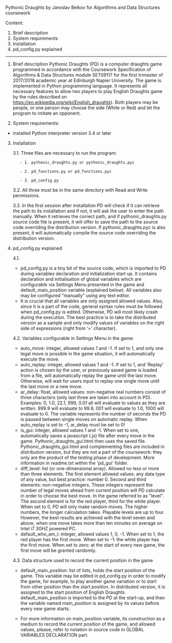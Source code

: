 Pythonic Draughts
by Jaroslav Belkov
for Algorithms and Data Structures coursework

Content:
1. Brief description
2. System requirements
3. Installation 
4. pd_config.py explained
--------------------------------------------------------

1. Brief description
  Pythonic Draughts (PD) is a computer draughts game programmed in accordance with the Coursework Specification of Algorithms & Data Structures module SET09117 for the first trimester of 2017/2018 academic year at Edinburgh Napier University. The game is implemented in Python programming language. It represents all necessary features to allow two players to play English Draughts game by the rules described on  https://en.wikipedia.org/wiki/English_draughts). Both players may be people, or one person may choose the side (White or Red) and let the program to imitate an opponent.
  
 2. System requirements:
   - installed Python interpreter version 3.4 or later 
 
 3. Installation
 
     3.1. Three files are necessary to run the program:
     
           - 1. pythonic_draughts.py or pythonic_draughts.pyc
           
           - 2. pd_functions.py or pd_functions.pyc
           
           - 3. pd_config.py
        
     3.2. All three must be in the same directory with Read and Write permissions.
   
     3.3. In the first session after installation PD will check if it can retrieve the path to its installation and if not, it will ask the user to enter the path manually. When it retrieves the correct path, and if pythonic_draughts.py source code file is present, it will offer to save the path to the source code overriding the distribution version. If pythonic_draughts.pyc is also present, it will automatically compile the source code overriding the distribution version.
   
 4. pd_config.py explained
 
    4.1.
    - pd_config.py is a tiny bit of the source code, which is imported to PD during variables declaration and initialization start up. It contains declaration and initialisation of global variables which are configurable via Settings Menu presented in the game and default_main_position variable (explained below). All variables also may be configured "manually" using any text editor.
    - It is crucial that all variables are only assigned allowed values. Also, since it is a part of the code, general syntax rules must be followed when pd_config.py is edited. Otherwise, PD will most likely crash during the execution. The best practice is to take the distributed version as a sample and only modify values of variables on the right side of expressions (right from '=' character).
    
    4.2. Variables configurable in Settings Menu in the game:
    - auto_move: integer, allowed values 1 and -1. If set to 1, and only one legal move is possible in the game situation, it will automatically execute the move.
    - auto_replay: integer, allowed values 1 and -1. If set to 1, and 'Replay' action is chosen by the user, or previously saved game is loaded from a file, will automatically replay the game until the last move. Otherwise, will wait for users input to replay one single move until the last move or a new move.
    - ar_delay: float, allowed values: non-negative real numbers consist of three characters (only last three are taken into account in PD). Examples: 0, 1.0, 22.1, 999, 0.01 all will evaluate to values as they are written. 999.9 will evaluate to 99.9, 001 will evaluate to 1.0, 1000 will evaluate to 0.
The variable represents the number of seconds the PD is paused between single moves on automatic replay. When auto_replay is set to -1, ar_delay must be set to 0! 
    - is_gui: integer, allowed values 1 and -1. When set to one, automatically saves a javascript (.js) file after every move in the game. Pythonic_draughts_gui.html then uses the saved file. Pythonic_draughts_gui.html and complementing files are included in distribution version, but they are not a part of the coursework: they only are the product of the testing phase of development. More information in readme.txt within the 'pd_gui' folder.
    - diff_level: list (or one-dimensional array). Allowed no less or more than three elements. The first element allowed values: any data type of any value, but best practice: number 0. Second and third elements: non-negative integers. These integers represent the number of legal moves ahead from current position will PD calculate in order to choose the best move. In the game referred to as "level". The second element is for the red player, third for the white player. When set to 0, PD will only make random moves. The higher numbers, the longer calculation takes. Playable levels are up to four. However, the best results are achieved with the level seven and above, when one move takes more than ten minutes on average on Intel i7 3GHZ powered PC. 
    - default_who_am_I: integer, allowed values 1, 0, -1. When set to 1, the red player has the first move. When set to -1: the white player has the first move. When set to zero: at the start of every new game, the first move will be granted randomly.
    
    4.3. Data structure used to record the current position in the game
    
    - default_main_position: list of lists, holds the start position of the game. This variable may be edited in pd_config.py in order to modify the game, for example, to play another game variation or to start from other position than the start position. In distributed version, it is assigned to the start position of English Draughts. default_main_position is imported to the PD at the start-up, and then the variable named main_position is assigned by its values before every new game starts.
    
     - For more information on main_position variable, its construction as a medium to record the current position of the game, and allowed values, please, refer to notation in source code in GLOBAL VARIABLES DECLARATION part. 
    
   
               
               
               
